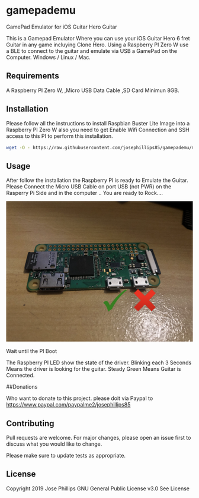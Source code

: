 # gamepademu
GamePad Emulator for iOS Guitar Hero Guitar

This is a Gamepad Emulator Where you can use your iOS Guitar Hero 6 fret Guitar in any game incluying Clone Hero.
Using a Raspberry PI Zero W use a BLE to connect to the guitar and emulate via USB a GamePad on the Computer. 
Windows / Linux / Mac.

## Requirements

A Raspberry PI Zero W, 
,Micro USB Data Cable
,SD Card Minimun 8GB.


## Installation

Please follow all the instructions to install Raspbian Buster Lite Image into a Raspberry PI Zero W also you need to get
Enable Wifi Connection and SSH access to this PI to perform this installation.


```bash
wget -O - https://raw.githubusercontent.com/josephillips85/gamepademu/master/installer/install.sh | sudo bash
```
## Usage

After follow the installation the Raspberry PI is ready to Emulate the Guitar.
Please Connect the Micro USB Cable on port USB (not PWR) on the Rasperry Pi Side
and in the computer .. You are ready to Rock....

![Where to connect USB Cable](https://github.com/josephillips85/gamepademu/raw/master/piconnect1.png)

Wait until the PI Boot

The Raspberry PI LED show the state of the driver.
Blinking each 3 Seconds Means the driver is looking for the guitar.
Steady Green Means Guitar is Connected.

##Donations

Who want to donate to this project. please doit via Paypal to
https://www.paypal.com/paypalme2/josephillips85

## Contributing
Pull requests are welcome. For major changes, please open an issue first to discuss what you would like to change.

Please make sure to update tests as appropriate.

## License
Copyright 2019 Jose Phillips
GNU General Public License v3.0 See License
